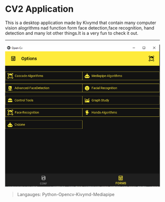 # CV2 Application

This is a desktop application made by Kivymd that contain many computer vision alogrithms nad function form face detection,face recognition, hand detection and many lot other things.It is a very fun to check it out.

---
![](Cv2.png)
> Langauges: Python-Opencv-Kivymd-Mediapipe